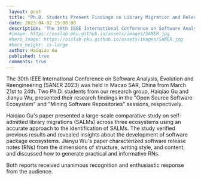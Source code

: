 ```yaml
---
 layout: post
 title: "Ph.D. Students Present Findings on Library Migration and Release Notes at SANER 2023"
 date: 2023-04-02 15:00:00
 description: 'The 30th IEEE International Conference on Software Analysis, Evolution and Reengineering (SANER 2023) was held in Macao SAR, China from March 21st to 24th. Two Ph.D. students from our research group, Haiqiao Gu and Jianyu Wu, presented their research findings.'
 #image: https://osslab-pku.github.io/assets/images/SANER.jpg
 #hero_image: https://osslab-pku.github.io/assets/images/SANER.jpg
 #hero_height: is-large
 author: Haiqiao Gu
 published: true
 comments: true
---
```


The 30th IEEE International Conference on Software Analysis, Evolution and Reengineering (SANER 2023) was held in Macao SAR, China from March 21st to 24th. Two Ph.D. students from our research group, Haiqiao Gu and Jianyu Wu, presented their research findings in the "Open Source Software Ecosystem" and "Mining Software Repositories" sessions, respectively.

Haiqiao Gu's paper presented a large-scale comparative study on self-admitted library migrations (SALMs) across three ecosystems using an accurate approach to the identification of SALMs. The study verified previous results and revealed insights about the development of software package ecosystems. Jianyu Wu's paper characterized software release notes (RNs) from the dimensions of structure, writing style, and content, and discussed how to generate practical and informative RNs.

Both reports received unanimous recognition and enthusiastic response from the audience.
